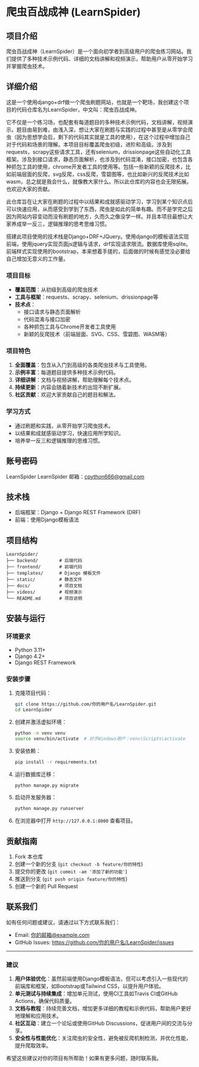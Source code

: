 # 爬虫百战成神 (LearnSpider)

## 项目介绍

爬虫百战成神（LearnSpider）是一个面向初学者到高级用户的爬虫练习网站。我们提供了多种技术示例代码、详细的文档讲解和视频演示，帮助用户从零开始学习并掌握爬虫技术。

## 详细介绍

这是一个使用django+drf做一个爬虫刷题网站，也就是一个靶场，我创建这个项目的代码仓库名为LearnSpider，中文叫：爬虫百战成神。

它不仅是一个练习场，也配套有每道题目的多种技术示例代码，文档讲解，视频演示。题目由易到难，由浅入深，想让大家在刷题与实践的过程中甚至是从零学会爬虫（因为思想学会后，剩下的代码其实就是工具的使用），在这个过程中增加自己对于代码和场景的理解。本项目目标覆盖爬虫初级，进阶和高级。涉及到requests，scrapy这些请求工具，还有selenium，drissionpage这些自动化工具框架。涉及到接口请求，静态页面解析，也涉及到代码混淆，接口加密，也包含各种抓包工具的使用，chrome开发者工具的使用等。包括一些新颖的反爬技术，比如前端层面的反爬，svg反爬，css反爬，雪碧图等，也比如新兴的反爬技术比如wasm，总之就是我会什么，就像教大家什么。所以此仓库的内容也会无限拓展。也欢迎大家的贡献。

此仓库旨在让大家在刷题的过程中以结果和成就感驱动学习，学习到某个知识点后可以快速应用，从而感受到学到了东西，爬虫是如此的简单有趣。而不是学完之后因为网站内容变动而没有刷题的地方，久而久之像没学一样。并且本项目最想让大家养成举一反三，逻辑推理的思考思维习惯。

搭建此项目使用的技术栈是Django+DRF+JQuery。使用django的模板语法实现前端，使用jquery实现页面js逻辑与请求，drf实现请求限流。数据库使用sqlite。前端样式实现使用的bootstrap，本来想着手搓的，后面做的时候有感觉没必要给自己增加无意义的工作量。
### 项目目标

- **覆盖范围**：从初级到高级的爬虫技术
- **工具与框架**：requests、scrapy、selenium、drissionpage等
- **技术点**：
  - 接口请求与静态页面解析
  - 代码混淆与接口加密
  - 各种抓包工具与Chrome开发者工具使用
  - 新颖的反爬技术（前端层面、SVG、CSS、雪碧图、WASM等）

### 项目特色

1. **全面覆盖**：包含从入门到高级的各类爬虫技术与工具使用。
2. **示例丰富**：每道题目提供多种技术示例代码。
3. **详细讲解**：文档与视频讲解，帮助理解每个技术点。
4. **持续更新**：内容会随着新技术的出现不断扩展。
5. **社区贡献**：欢迎大家贡献自己的题目和解法。

### 学习方式

- 通过刷题和实践，从零开始学习爬虫技术。
- 以结果和成就感驱动学习，快速应用所学知识。
- 培养举一反三和逻辑推理的思维习惯。

## 账号密码
LearnSpider
LearnSpider
邮箱：cpython666@gmail.com
## 技术栈

- 后端框架：Django + Django REST Framework (DRF)
- 前端：使用Django模板语法

## 项目结构

```plaintext
LearnSpider/
├── backend/        # 后端代码
├── frontend/       # 前端代码
├── templates/      # Django 模板文件
├── static/         # 静态文件
├── docs/           # 项目文档
├── videos/         # 视频演示
└── README.md       # 项目说明
```

## 安装与运行

### 环境要求

- Python 3.11+
- Django 4.2+
- Django REST Framework

### 安装步骤

1. 克隆项目代码：

   ```bash
   git clone https://github.com/你的用户名/LearnSpider.git
   cd LearnSpider
   ```

2. 创建并激活虚拟环境：

   ```bash
   python -m venv venv
   source venv/bin/activate  # 对于Windows用户：venv\Scripts\activate
   ```

3. 安装依赖：

   ```bash
   pip install -r requirements.txt
   ```

4. 运行数据库迁移：

   ```bash
   python manage.py migrate
   ```

5. 启动开发服务器：

   ```bash
   python manage.py runserver
   ```

6. 在浏览器中打开 `http://127.0.0.1:8000` 查看项目。

## 贡献指南

1. Fork 本仓库
2. 创建一个新的分支 (`git checkout -b feature/你的特性`)
3. 提交你的更改 (`git commit -am '添加了新的功能'`)
4. 推送到分支 (`git push origin feature/你的特性`)
5. 创建一个新的 Pull Request

## 联系我们

如有任何问题或建议，请通过以下方式联系我们：

- Email: 你的邮箱@example.com
- GitHub Issues: https://github.com/你的用户名/LearnSpider/issues

---

### 建议

1. **用户体验优化**：虽然前端使用Django模板语法，但可以考虑引入一些现代的前端库和框架，如Bootstrap或Tailwind CSS，以提升用户体验。
2. **单元测试与持续集成**：增加单元测试，使用CI工具如Travis CI或GitHub Actions，确保代码质量。
3. **文档与教程**：持续完善文档，增加更多详细的教程和示例代码，帮助用户更好地理解和应用技术。
4. **社区互动**：建立一个论坛或使用GitHub Discussions，促进用户间的交流与分享。
5. **安全性与性能优化**：关注爬虫的安全性，避免被反爬机制检测，并优化性能，提升爬取效率。

希望这些建议对你的项目有所帮助！如果有更多问题，随时联系我。
